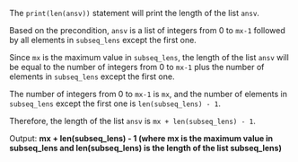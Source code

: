 The `print(len(ansv))` statement will print the length of the list `ansv`.

Based on the precondition, `ansv` is a list of integers from 0 to `mx-1` followed by all elements in `subseq_lens` except the first one.

Since `mx` is the maximum value in `subseq_lens`, the length of the list `ansv` will be equal to the number of integers from 0 to `mx-1` plus the number of elements in `subseq_lens` except the first one.

The number of integers from 0 to `mx-1` is `mx`, and the number of elements in `subseq_lens` except the first one is `len(subseq_lens) - 1`.

Therefore, the length of the list `ansv` is `mx + len(subseq_lens) - 1`.

Output: **mx + len(subseq_lens) - 1 (where mx is the maximum value in subseq_lens and len(subseq_lens) is the length of the list subseq_lens)**